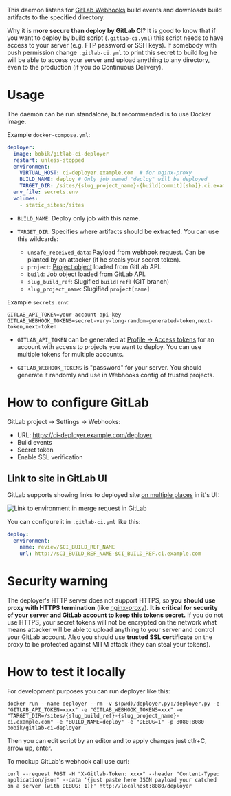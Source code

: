 This daemon listens for [GitLab Webhooks](https://docs.gitlab.com/ee/user/project/integrations/webhooks.html#webhooks) build events and downloads build artifacts to the specified directory.

Why it is **more secure than deploy by GitLab CI**? It is good to know that if you want to deploy by build script (`.gitlab-ci.yml`) this script needs to have access to your server (e.g. FTP password or SSH keys). If somebody with push permission change `.gitlab-ci.yml` to print this secret to build log he will be able to access your server and upload anything to any directory, even to the production (if you do Continuous Delivery).

# Usage

The daemon can be run standalone, but recommended is to use Docker image.

Example `docker-compose.yml`:

``` yaml
deployer:
  image: bobik/gitlab-ci-deployer
  restart: unless-stopped
  environment:
    VIRTUAL_HOST: ci-deployer.example.com  # for nginx-proxy
    BUILD_NAME: deploy # Only job named "deploy" will be deployed
    TARGET_DIR: /sites/{slug_project_name}-{build[commit][sha]}.ci.example.com
  env_file: secrets.env
  volumes:
    - static_sites:/sites
```

- `BUILD_NAME`: Deploy only job with this name.

- `TARGET_DIR`: Specifies where artifacts should be extracted. You can use this wildcards:

  - `unsafe_received_data`: Payload from webhook request. Can be planted by an attacker (if he steals your secret token).
  - `project`: [Project object](https://docs.gitlab.com/ee/api/projects.html#get-single-project) loaded from GitLab API.
  - `build`: [Job object](https://docs.gitlab.com/ee/api/jobs.html#get-a-single-job) loaded from GitLab API.
  - `slug_build_ref`: Slugified `build[ref]` (GIT branch)
  - `slug_project_name`: Slugified `project[name]`

Example `secrets.env`:

```
GITLAB_API_TOKEN=your-account-api-key
GITLAB_WEBHOOK_TOKENS=secret-very-long-random-generated-token,next-token,next-token
```

- `GITLAB_API_TOKEN` can be generated at [Profile → Access tokens](https://gitlab.com/profile/personal_access_tokens) for an account with access to projects you want to deploy. You can use multiple tokens for multiple accounts.

- `GITLAB_WEBHOOK_TOKENS` is "password" for your server. You should generate it randomly and use in Webhooks config of trusted projects.

# How to configure GitLab

GitLab project → Settings → Webhooks:

- URL: https://ci-deployer.example.com/deployer
- Build events
- Secret token
- Enable SSL verification

## Link to site in GitLab UI

GitLab supports showing links to deployed site [on multiple places](https://docs.gitlab.com/ee/ci/environments/#environment-url) in it's UI:

![Link to environment in merge request in GitLab](https://docs.gitlab.com/ce/ci/img/environments_mr_review_app.png)

You can configure it in `.gitlab-ci.yml` like this:

```yaml
deploy:
  environment:
    name: review/$CI_BUILD_REF_NAME
    url: http://$CI_BUILD_REF_NAME-$CI_BUILD_REF.ci.example.com
```

# Security warning

The deployer's HTTP server does not support HTTPS, so **you should use proxy with HTTPS termination** (like [nginx-proxy](https://github.com/jwilder/nginx-proxy)). **It is critical for security of your server and GitLab account to keep this tokens secret.** If you do not use HTTPS, your secret tokens will not be encrypted on the network what means attacker will be able to upload anything to your server and control your GitLab account. Also you should use **trusted SSL certificate** on the proxy to be protected against MITM attack (they can steal your tokens).

# How to test it locally

For development purposes you can run deployer like this:

```
docker run --name deployer --rm -v $(pwd)/deployer.py:/deployer.py -e "GITLAB_API_TOKEN=xxxx" -e "GITLAB_WEBHOOK_TOKENS=xxx" -e "TARGET_DIR=/sites/{slug_build_ref}-{slug_project_name}-ci.example.com" -e "BUILD_NAME=deploy" -e "DEBUG=1" -p 8080:8080 bobik/gitlab-ci-deployer
```

Then you can edit script by an editor and to apply changes just ctlr+C, arrow up, enter.

To mockup GitLab's webhook call use curl:

```
curl --request POST -H "X-Gitlab-Token: xxxx" --header "Content-Type: application/json" --data '{just paste here JSON payload your catched on a server (with DEBUG: 1)}' http://localhost:8080/deployer
```
